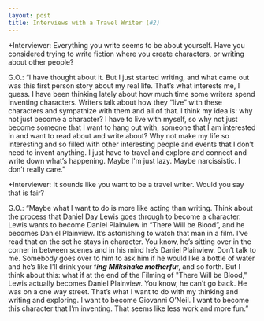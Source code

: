 ```yaml
---
layout: post
title: Interviews with a Travel Writer (#2)
---
```

+Interviewer: Everything you write seems to be about yourself. Have you considered trying to write fiction where you create characters, or writing about other people?

G.O.:  “I have thought about it. But I just started writing, and what came out was this first person story about my real life. That’s what interests me, I guess.
I have been thinking lately about how much time some writers spend inventing characters. Writers talk about how they “live” with these characters and sympathize with them and all of that.
I think my idea is: why not just become a character? I have to live with myself, so why not just become someone that I want to hang out with, someone that I am interested in and want to read about and write about?
Why not make my life so interesting and so filled with other interesting people and events that I don’t need to invent anything. I just have to travel and explore and connect and write down what’s happening.
Maybe I'm just lazy. Maybe narcissistic. I don’t really care.”

+Interviewer: It sounds like you want to be a travel writer. Would you say that is fair?


G.O.:  “Maybe what I want to do is more like acting than writing. Think about the process that Daniel Day Lewis goes through to become a character. Lewis wants to become Daniel Plainview in “There Will be Blood”, and he becomes Daniel Plainview. It’s astonishing to watch that man in a film.
I’ve read that on the set he stays in character. You know, he’s sitting over in the corner in between scenes and in his mind he’s Daniel Plainview. Don’t talk to me. Somebody goes over to him to ask him if he would like a bottle of water and he’s like I’ll drink your f***ing Milkshake motherfu***r, and so forth.
But I think about this: what if at the end of the Filming of "There Will be Blood," Lewis actually becomes Daniel Plainview. You know, he can’t go back. He was on a one way street.
That’s what I want to do with my thinking and writing and exploring. I want to become Giovanni O’Neil. I want to become this character that I’m inventing.
That seems like less work and more fun.”


